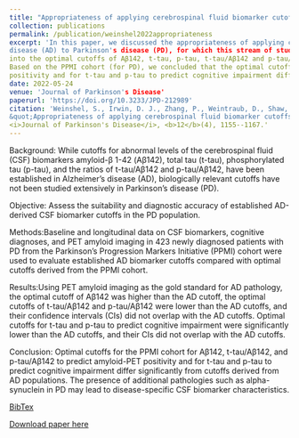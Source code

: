 ```yaml
---
title: "Appropriateness of applying cerebrospinal fluid biomarker cutoffs from Alzheimer’s disease to Parkinson’s disease"
collection: publications
permalink: /publication/weinshel2022appropriateness
excerpt: 'In this paper, we discussed the appropriateness of applying cerebrospinal fluid (CSF) biomarker cutoffs from Alzheimer’s 
disease (AD) to Parkinson's disease (PD), for which this stream of study has not been estensively investigated. Specifically, we looked
into the optimal cutoffs of Aβ142, t-tau, p-tau, t-tau/Aβ142 and p-tau/Aβ142, while PET amyloid imaging was used as the gold standard.
Based on the PPMI cohort (for PD), we concluded that the optimal cutoffs for Aβ142, t-tau/Aβ142, and p-tau/Aβ142 to predict amyloid-PET 
positivity and for t-tau and p-tau to predict cognitive impairment differed significantly from cutoffs derived from AD populations.'
date: 2022-05-24
venue: 'Journal of Parkinson's Disease'
paperurl: 'https://doi.org/10.3233/JPD-212989'
citation: 'Weinshel, S., Irwin, D. J., Zhang, P., Weintraub, D., Shaw, L. M., Siderowf, A. and Xie, S. X. (2022). 
&quot;Appropriateness of applying cerebrospinal fluid biomarker cutoffs from Alzheimer's disease to Parkinson's disease.&quot; 
<i>Journal of Parkinson's Disease</i>, <b>12</b>(4), 1155--1167.'
---
```

Background: While cutoffs for abnormal levels of the cerebrospinal fluid (CSF) biomarkers amyloid-β 1-42 (Aβ142), total tau (t-tau), 
phosphorylated tau (p-tau), and the ratios of t-tau/Aβ142 and p-tau/Aβ142, have been established in Alzheimer’s disease (AD), biologically 
relevant cutoffs have not been studied extensively in Parkinson’s disease (PD). 

Objective: Assess the suitability and diagnostic accuracy of established AD-derived CSF biomarker cutoffs in the PD population. 

Methods:Baseline and longitudinal data on CSF biomarkers, cognitive diagnoses, and PET amyloid imaging in 423 newly diagnosed patients with 
PD from the Parkinson’s Progression Markers Initiative (PPMI) cohort were used to evaluate established AD biomarker cutoffs compared with 
optimal cutoffs derived from the PPMI cohort. 

Results:Using PET amyloid imaging as the gold standard for AD pathology, the optimal cutoff of Aβ142 was higher than the AD cutoff, the 
optimal cutoffs of t-tau/Aβ142 and p-tau/Aβ142 were lower than the AD cutoffs, and their confidence intervals (CIs) did not overlap with 
the AD cutoffs. Optimal cutoffs for t-tau and p-tau to predict cognitive impairment were significantly lower than the AD cutoffs, and 
their CIs did not overlap with the AD cutoffs. 

Conclusion: Optimal cutoffs for the PPMI cohort for Aβ142, t-tau/Aβ142, and p-tau/Aβ142 to predict amyloid-PET positivity and for t-tau and 
p-tau to predict cognitive impairment differ significantly from cutoffs derived from AD populations. The presence of additional pathologies
such as alpha-synuclein in PD may lead to disease-specific CSF biomarker characteristics.

[BibTex](https://panpanzhang99299.github.io/files/weinshel2022appropriateness.bib)

[Download paper here](https://doi.org/10.3233/JPD-212989)
